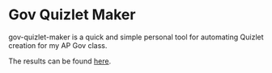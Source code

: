 # Gov Quizlet Maker
gov-quizlet-maker is a quick and simple personal tool for automating Quizlet creation for my AP Gov class. 

The results can be found [here](https://quizlet.com/eugenebaba314).
